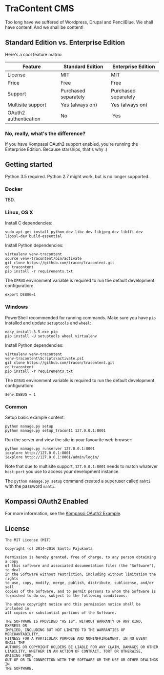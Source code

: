 # TraContent CMS

Too long have we suffered of Wordpress, Drupal and PencilBlue. We shall have content! And we shall be content!

## Standard Edition vs. Enterprise Edition

Here's a cool feature matrix:

| Feature | Standard Edition | Enterprise Edition |
|---------|------------------|--------------------|
| License | MIT | MIT |
| Price | Free | Free |
| Support | Purchased separately | Purchased separately |
| Multisite support | Yes (always on) | Yes (always on) |
| OAuth2 authentication | No | Yes |

### No, really, what's the difference?

If you have Kompassi OAuth2 support enabled, you're running the Enterprise Edition. Because starships, that's why :)

## Getting started

Python 3.5 required. Python 2.7 might work, but is no longer supported.

### Docker

TBD.

### Linux, OS X

Install C dependencies:

    sudo apt-get install python-dev libz-dev libjpeg-dev libffi-dev libssl-dev build-essential

Install Python dependencies:

    virtualenv venv-tracontent
    source venv-tracontent/bin/activate
    git clone https://github.com/tracon/tracontent.git
    cd tracontent
    pip install -r requirements.txt
    
The `DEBUG` environment variable is required to run the default development configuration:

    export DEBUG=1
    
### Windows

PowerShell recommended for running commands. Make sure you have `pip` installed and update `setuptools` and `wheel`:

    easy_install-3.5.exe pip
    pip install -U setuptools wheel virtualenv

Install Python dependencies:

    virtualenv venv-tracontent
    venv-tracontent\Scripts\activate.ps1
    git clone https://github.com/tracon/tracontent.git
    cd tracontent
    pip install -r requirements.txt

The `DEBUG` environment variable is required to run the default development configuration:

    $env:DEBUG = 1

### Common

Setup basic example content:

    python manage.py setup
    python manage.py setup_tracon11 127.0.0.1:8001

Run the server and view the site in your favourite web browser:

    python manage.py runserver 127.0.0.1:8001
    iexplore http://127.0.0.1:8001
    iexplore http://127.0.0.1:8001/admin/login/

Note that due to multisite support, `127.0.0.1:8001` needs to match whatever `host:port` you use to access your development instance.

The `python manage.py setup` command created a superuser called `mahti` with the password `mahti`.

## Kompassi OAuth2 Enabled

For more information, see the [Kompassi OAuth2 Example](/tracon/kompassi-oauth2-example).

## License

    The MIT License (MIT)

    Copyright (c) 2014–2016 Santtu Pajukanta

    Permission is hereby granted, free of charge, to any person obtaining a copy
    of this software and associated documentation files (the "Software"), to deal
    in the Software without restriction, including without limitation the rights
    to use, copy, modify, merge, publish, distribute, sublicense, and/or sell
    copies of the Software, and to permit persons to whom the Software is
    furnished to do so, subject to the following conditions:

    The above copyright notice and this permission notice shall be included in
    all copies or substantial portions of the Software.

    THE SOFTWARE IS PROVIDED "AS IS", WITHOUT WARRANTY OF ANY KIND, EXPRESS OR
    IMPLIED, INCLUDING BUT NOT LIMITED TO THE WARRANTIES OF MERCHANTABILITY,
    FITNESS FOR A PARTICULAR PURPOSE AND NONINFRINGEMENT. IN NO EVENT SHALL THE
    AUTHORS OR COPYRIGHT HOLDERS BE LIABLE FOR ANY CLAIM, DAMAGES OR OTHER
    LIABILITY, WHETHER IN AN ACTION OF CONTRACT, TORT OR OTHERWISE, ARISING FROM,
    OUT OF OR IN CONNECTION WITH THE SOFTWARE OR THE USE OR OTHER DEALINGS IN
    THE SOFTWARE.
